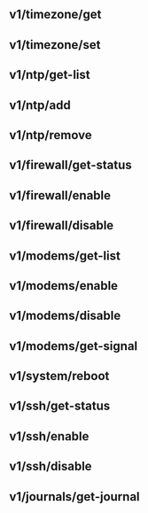 ##  v1/timezone/get


##  v1/timezone/set


##  v1/ntp/get-list


##  v1/ntp/add


##  v1/ntp/remove


##  v1/firewall/get-status


##  v1/firewall/enable


##  v1/firewall/disable


##  v1/modems/get-list


##  v1/modems/enable


##  v1/modems/disable


##  v1/modems/get-signal


##  v1/system/reboot


##  v1/ssh/get-status


##  v1/ssh/enable


##  v1/ssh/disable


##  v1/journals/get-journal


